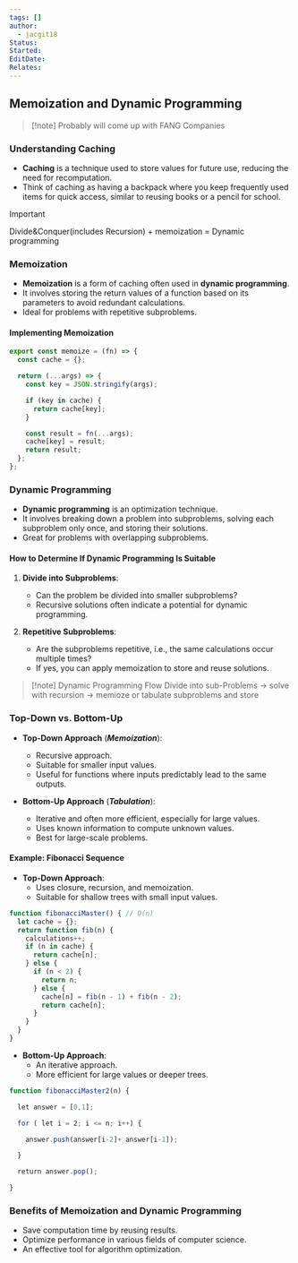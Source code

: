 ```yaml
---
tags: []
author:
  - jacgit18
Status: 
Started: 
EditDate: 
Relates:
---
```

## Memoization and Dynamic Programming

>[!note] Probably will come up with FANG Companies
### Understanding Caching

- **Caching** is a technique used to store values for future use, reducing the need for recomputation.
- Think of caching as having a backpack where you keep frequently used items for quick access, similar to reusing books or a pencil for school.


>[!important] 
> Divide&Conquer(includes Recursion) + memoization = Dynamic programming  

### Memoization

- **Memoization** is a form of caching often used in **dynamic programming**.
- It involves storing the return values of a function based on its parameters to avoid redundant calculations.
- Ideal for problems with repetitive subproblems.

#### Implementing Memoization

```javascript
export const memoize = (fn) => {
  const cache = {};

  return (...args) => {
    const key = JSON.stringify(args);

    if (key in cache) {
      return cache[key];
    }

    const result = fn(...args);
    cache[key] = result;
    return result;
  };
};
```

### Dynamic Programming

- **Dynamic programming** is an optimization technique.
- It involves breaking down a problem into subproblems, solving each subproblem only once, and storing their solutions.
- Great for problems with overlapping subproblems.

#### How to Determine If Dynamic Programming Is Suitable

1. **Divide into Subproblems**:
   - Can the problem be divided into smaller subproblems?
   - Recursive solutions often indicate a potential for dynamic programming.

2. **Repetitive Subproblems**:
   - Are the subproblems repetitive, i.e., the same calculations occur multiple times?
   - If yes, you can apply memoization to store and reuse solutions.

>[!note]  Dynamic Programming Flow
Divide into sub-Problems -> solve with recursion -> memioze or tabulate subproblems and store  
### Top-Down vs. Bottom-Up

- **Top-Down Approach** (***Memoization***):
  - Recursive approach.
  - Suitable for smaller input values.
  - Useful for functions where inputs predictably lead to the same outputs.


- **Bottom-Up Approach** (***Tabulation***):
  - Iterative and often more efficient, especially for large values.
  - Uses known information to compute unknown values.
  - Best for large-scale problems.

#### Example: Fibonacci Sequence

- **Top-Down Approach**:
  - Uses closure, recursion, and memoization.
  - Suitable for shallow trees with small input values.

```javascript
function fibonacciMaster() { // O(n)
  let cache = {};
  return function fib(n) {
    calculations++;
    if (n in cache) {
      return cache[n];
    } else {
      if (n < 2) {
        return n;
      } else {
        cache[n] = fib(n - 1) + fib(n - 2);
        return cache[n];
      }
    }
  }
}
```

- **Bottom-Up Approach**:
  - An iterative approach.
  - More efficient for large values or deeper trees.


```javascript
function fibonacciMaster2(n) { 

  let answer = [0,1]; 

  for ( let i = 2; i <= n; i++) { 

    answer.push(answer[i-2]+ answer[i-1]); 

  } 

  return answer.pop(); 

} 
```

### Benefits of Memoization and Dynamic Programming

- Save computation time by reusing results.
- Optimize performance in various fields of computer science.
- An effective tool for algorithm optimization.



  
